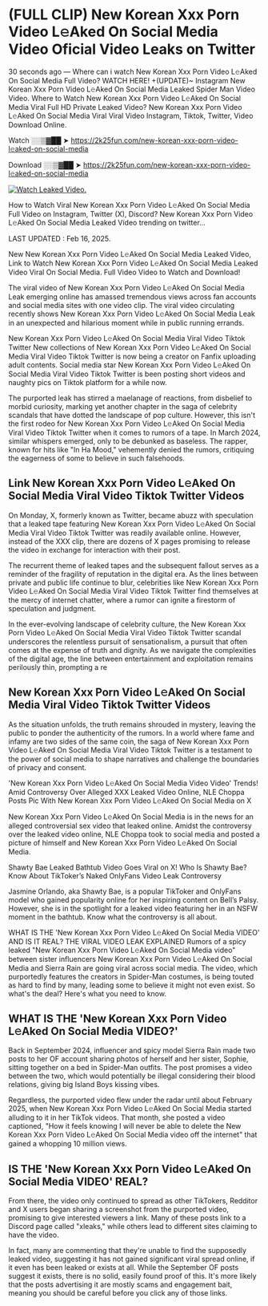 # (FULL CLIP) New Korean Xxx Porn Video L𝚎Aked On Social Media Video Oficial Video Leaks on Twitter

30 seconds ago — Where can i watch New Korean Xxx Porn Video L𝚎Aked On Social Media Full Video? WATCH HERE! +(UPDATE)~ Instagram New Korean Xxx Porn Video L𝚎Aked On Social Media Leaked Spider Man Video Video. Where to Watch New Korean Xxx Porn Video L𝚎Aked On Social Media Viral Full HD Private Leaked Video? New Korean Xxx Porn Video L𝚎Aked On Social Media Viral Viral Video Instagram, Tiktok, Twitter, Video Download Online.

Watch ░░▒▓██ ➤ https://2k25fun.com/new-korean-xxx-porn-video-l𝚎aked-on-social-media

Download ░░▒▓██ ➤ https://2k25fun.com/new-korean-xxx-porn-video-l𝚎aked-on-social-media

[![Watch Leaked Video.](https://miro.medium.com/v2/resize:fit:828/format:webp/1*cilzJN44JGOrTw9NJCrNHA.gif "Watch Leaked Video")](https://2k25fun.com/new-korean-xxx-porn-video-l𝚎aked-on-social-media)

How to Watch Viral New Korean Xxx Porn Video L𝚎Aked On Social Media Full Video on Instagram, Twitter (X), Discord? New Korean Xxx Porn Video L𝚎Aked On Social Media Leaked Video trending on twitter...

LAST UPDATED : Feb 16, 2025.

New New Korean Xxx Porn Video L𝚎Aked On Social Media Leaked Video, Link to Watch New Korean Xxx Porn Video L𝚎Aked On Social Media Leaked Video Viral On Social Media. Full Video Video to Watch and Download!

The viral video of New Korean Xxx Porn Video L𝚎Aked On Social Media Leak emerging online has amassed tremendous views across fan accounts and social media sites with one video clip. The viral video circulating recently shows New Korean Xxx Porn Video L𝚎Aked On Social Media Leak in an unexpected and hilarious moment while in public running errands.

New Korean Xxx Porn Video L𝚎Aked On Social Media Viral Video Tiktok Twitter New collections of New Korean Xxx Porn Video L𝚎Aked On Social Media Viral Video Tiktok Twitter is now being a creator on Fanfix uploading adult contents. Social media star New Korean Xxx Porn Video L𝚎Aked On Social Media Viral Video Tiktok Twitter is been posting short videos and naughty pics on Tiktok platform for a while now.

The purported leak has stirred a maelanage of reactions, from disbelief to morbid curiosity, marking yet another chapter in the saga of celebrity scandals that have dotted the landscape of pop culture. However, this isn't the first rodeo for New Korean Xxx Porn Video L𝚎Aked On Social Media Viral Video Tiktok Twitter when it comes to rumors of a tape. In March 2024, similar whispers emerged, only to be debunked as baseless. The rapper, known for hits like "In Ha Mood," vehemently denied the rumors, critiquing the eagerness of some to believe in such falsehoods.

## Link New Korean Xxx Porn Video L𝚎Aked On Social Media Viral Video Tiktok Twitter Videos

On Monday, X, formerly known as Twitter, became abuzz with speculation that a leaked tape featuring New Korean Xxx Porn Video L𝚎Aked On Social Media Viral Video Tiktok Twitter was readily available online. However, instead of the XXX clip, there are dozens of X pages promising to release the video in exchange for interaction with their post.

The recurrent theme of leaked tapes and the subsequent fallout serves as a reminder of the fragility of reputation in the digital era. As the lines between private and public life continue to blur, celebrities like New Korean Xxx Porn Video L𝚎Aked On Social Media Viral Video Tiktok Twitter find themselves at the mercy of internet chatter, where a rumor can ignite a firestorm of speculation and judgment.

In the ever-evolving landscape of celebrity culture, the New Korean Xxx Porn Video L𝚎Aked On Social Media Viral Video Tiktok Twitter scandal underscores the relentless pursuit of sensationalism, a pursuit that often comes at the expense of truth and dignity. As we navigate the complexities of the digital age, the line between entertainment and exploitation remains perilously thin, prompting a re

##  New Korean Xxx Porn Video L𝚎Aked On Social Media Viral Video Tiktok Twitter Videos

As the situation unfolds, the truth remains shrouded in mystery, leaving the public to ponder the authenticity of the rumors. In a world where fame and infamy are two sides of the same coin, the saga of New Korean Xxx Porn Video L𝚎Aked On Social Media Viral Video Tiktok Twitter is a testament to the power of social media to shape narratives and challenge the boundaries of privacy and consent.

'New Korean Xxx Porn Video L𝚎Aked On Social Media Video Video' Trends! Amid Controversy Over Alleged XXX Leaked Video Online, NLE Choppa Posts Pic With New Korean Xxx Porn Video L𝚎Aked On Social Media on X

New Korean Xxx Porn Video L𝚎Aked On Social Media is in the news for an alleged controversial sex video that leaked online. Amidst the controversy over the leaked video online, NLE Choppa took to social media and posted a picture of himself and New Korean Xxx Porn Video L𝚎Aked On Social Media.

Shawty Bae Leaked Bathtub Video Goes Viral on X! Who Is Shawty Bae? Know About TikToker’s Naked OnlyFans Video Leak Controversy

Jasmine Orlando, aka Shawty Bae, is a popular TikToker and OnlyFans model who gained popularity online for her inspiring content on Bell’s Palsy. However, she is in the spotlight for a leaked video featuring her in an NSFW moment in the bathtub. Know what the controversy is all about.

WHAT IS THE 'New Korean Xxx Porn Video L𝚎Aked On Social Media VIDEO' AND IS IT REAL? THE VIRAL VIDEO LEAK EXPLAINED Rumors of a spicy leaked "New Korean Xxx Porn Video L𝚎Aked On Social Media video" between sister influencers New Korean Xxx Porn Video L𝚎Aked On Social Media and Sierra Rain are going viral across social media. The video, which purportedly features the creators in Spider-Man costumes, is being touted as hard to find by many, leading some to believe it might not even exist. So what's the deal? Here's what you need to know.

## WHAT IS THE 'New Korean Xxx Porn Video L𝚎Aked On Social Media VIDEO?'

Back in September 2024, influencer and spicy model Sierra Rain made two posts to her OF account sharing photos of herself and her sister, Sophie, sitting together on a bed in Spider-Man outfits. The post promises a video between the two, which would potentially be illegal considering their blood relations, giving big Island Boys kissing vibes.

Regardless, the purported video flew under the radar until about February 2025, when New Korean Xxx Porn Video L𝚎Aked On Social Media started alluding to it in her TikTok videos. That month, she posted a video captioned, "How it feels knowing I will never be able to delete the New Korean Xxx Porn Video L𝚎Aked On Social Media video off the internet" that gained a whopping 10 million views.

## IS THE 'New Korean Xxx Porn Video L𝚎Aked On Social Media VIDEO' REAL?

From there, the video only continued to spread as other TikTokers, Redditor and X users began sharing a screenshot from the purported video, promising to give interested viewers a link. Many of these posts link to a Discord page called "xleaks," while others lead to different sites claiming to have the video.

In fact, many are commenting that they're unable to find the supposedly leaked video, suggesting it has not gained significant viral spread online, if it even has been leaked or exists at all. While the September OF posts suggest it exists, there is no solid, easily found proof of this. It's more likely that the posts advertising it are mostly scams and engagement bait, meaning you should be careful before you click any of those links.